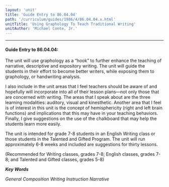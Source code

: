 ```yaml
---
layout: 'unit'
title: 'Guide Entry to 86.04.04'
path: '/curriculum/guides/1986/4/86.04.04.x.html'
unitTitle: 'Using Graphology To Teach Traditional Writing'
unitAuthor: 'Michael Conte, Jr.'
---
```


<body>
<hr/>
 <h4>
  Guide Entry to 86.04.04:
 </h4>
 The unit will use graphology as a “hook” to further enhance the teaching of narrative, descriptive and expository writing. The unit will guide the students in their effort to become better writers, while exposing them to graphology, or handwriting analysis.
 <p>
  I also include in the unit areas that I feel teachers should be aware of and hopefully will incorporate into all of their lesson plans—not only those that are concerned with writing. The areas that I speak about are the three learning modalities: auditory, visual and kinesthetic. Another area that I feel is of interest in this unit is the concept of hemisphericity (right and left brain functions) and implications that this may have in your teaching behaviors. Finally, I give suggestions on the use of the chalkboard that may help the students learn more easily.
 </p>
 <p>
  The unit is intended for grade 7-8 students in an English Writing class or those students in the Talented and Gifted Program. The unit will run approximately 6-8 weeks and included are suggestions for thirty lessons.
 </p>
 <p>
  (Recommended for Writing classes, grades 7-8; English classes, grades 7-8; and Talented and Gifted classes, grades 5-8)
 </p>
<p>
  <b>
   <i>
    Key Words
   </i>
  </b>
  <br/>
 </p>
 <p>
  <i>
   General Composition Writing Instruction Narrative
  </i>
 </p>

</body>
